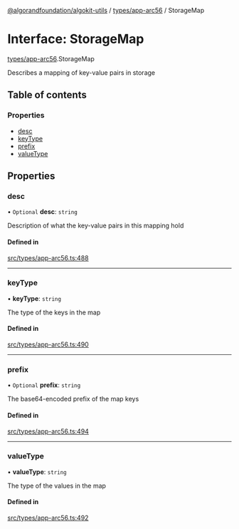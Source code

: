 [@algorandfoundation/algokit-utils](../README.md) / [types/app-arc56](../modules/types_app_arc56.md) / StorageMap

# Interface: StorageMap

[types/app-arc56](../modules/types_app_arc56.md).StorageMap

Describes a mapping of key-value pairs in storage

## Table of contents

### Properties

- [desc](types_app_arc56.StorageMap.md#desc)
- [keyType](types_app_arc56.StorageMap.md#keytype)
- [prefix](types_app_arc56.StorageMap.md#prefix)
- [valueType](types_app_arc56.StorageMap.md#valuetype)

## Properties

### desc

• `Optional` **desc**: `string`

Description of what the key-value pairs in this mapping hold

#### Defined in

[src/types/app-arc56.ts:488](https://github.com/algorandfoundation/algokit-utils-ts/blob/main/src/types/app-arc56.ts#L488)

___

### keyType

• **keyType**: `string`

The type of the keys in the map

#### Defined in

[src/types/app-arc56.ts:490](https://github.com/algorandfoundation/algokit-utils-ts/blob/main/src/types/app-arc56.ts#L490)

___

### prefix

• `Optional` **prefix**: `string`

The base64-encoded prefix of the map keys

#### Defined in

[src/types/app-arc56.ts:494](https://github.com/algorandfoundation/algokit-utils-ts/blob/main/src/types/app-arc56.ts#L494)

___

### valueType

• **valueType**: `string`

The type of the values in the map

#### Defined in

[src/types/app-arc56.ts:492](https://github.com/algorandfoundation/algokit-utils-ts/blob/main/src/types/app-arc56.ts#L492)

